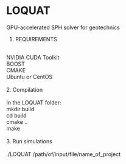 # LOQUAT<br />
GPU-accelerated SPH solver for geotechnics<br />
1. REQUIREMENTS <br />
<br />
NVIDIA CUDA Toolkit<br />
BOOST<br />
CMAKE<br />
Ubuntu or CentOS<br />
<br />
2. Compilation<br />
<br />
In the LOQUAT folder:<br />
mkdir build<br />
cd build<br />
cmake ..<br />
make<br />
<br />
3. Run simulations<br />
<br />
./LOQUAT /path/of/input/file/name_of_project<br />
